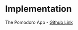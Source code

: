 # Implementation

The Pomodoro App - [Github Link](https://github.com/grandeurkoe/100-days-of-code-the-complete-python-pro-bootcamp/tree/8c252845c26600df713404a730f4f51250b3e5a3/day-028-the-pomodoro-gui-application/the-pomodoro-app)